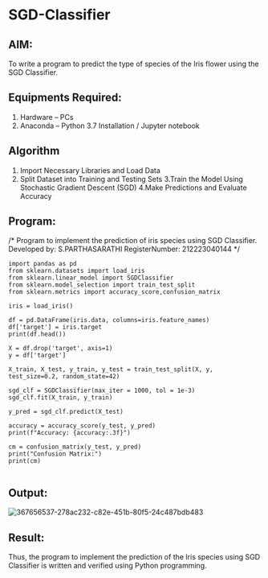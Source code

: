 # SGD-Classifier
## AIM:
To write a program to predict the type of species of the Iris flower using the SGD Classifier.

## Equipments Required:
1. Hardware – PCs
2. Anaconda – Python 3.7 Installation / Jupyter notebook

## Algorithm
1. Import Necessary Libraries and Load Data
2. Split Dataset into Training and Testing Sets
3.Train the Model Using Stochastic Gradient Descent (SGD)
4.Make Predictions and Evaluate Accuracy
## Program:

/*
Program to implement the prediction of iris species using SGD Classifier.
Developed by: S.PARTHASARATHI
RegisterNumber:  212223040144
*/
```
import pandas as pd
from sklearn.datasets import load_iris
from sklearn.linear_model import SGDClassifier
from sklearn.model_selection import train_test_split
from sklearn.metrics import accuracy_score,confusion_matrix

iris = load_iris()

df = pd.DataFrame(iris.data, columns=iris.feature_names)
df['target'] = iris.target
print(df.head())

X = df.drop('target', axis=1)
y = df['target']

X_train, X_test, y_train, y_test = train_test_split(X, y, test_size=0.2, random_state=42)

sgd_clf = SGDClassifier(max_iter = 1000, tol = 1e-3)
sgd_clf.fit(X_train, y_train)

y_pred = sgd_clf.predict(X_test)

accuracy = accuracy_score(y_test, y_pred)
print(f"Accuracy: {accuracy:.3f}")

cm = confusion_matrix(y_test, y_pred)
print("Confusion Matrix:")
print(cm)


```

## Output:
![367656537-278ac232-c82e-451b-80f5-24c487bdb483](https://github.com/user-attachments/assets/8ba273af-5c85-4ef6-9076-e8e161551212)


## Result:
Thus, the program to implement the prediction of the Iris species using SGD Classifier is written and verified using Python programming.
